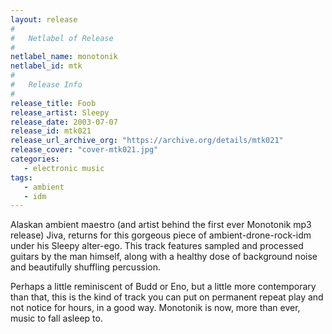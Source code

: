 ```yaml
---
layout: release
#
#   Netlabel of Release
#
netlabel_name: monotonik
netlabel_id: mtk
#
#   Release Info
#
release_title: Foob
release_artist: Sleepy
release_date: 2003-07-07
release_id: mtk021
release_url_archive_org: "https://archive.org/details/mtk021"
release_cover: "cover-mtk021.jpg"
categories:
   - electronic music
tags:
   - ambient
   - idm
---
```

Alaskan ambient maestro (and artist behind the first ever Monotonik mp3 release) Jiva, returns for this gorgeous piece of ambient-drone-rock-idm under his Sleepy alter-ego. This track features sampled and processed guitars by the man himself, along with a healthy dose of background noise and beautifully shuffling percussion.

Perhaps a little reminiscent of Budd or Eno, but a little more contemporary than that, this is the kind of track you can put on permanent repeat play and not notice for hours, in a good way. Monotonik is now, more than ever, music to fall asleep to.
